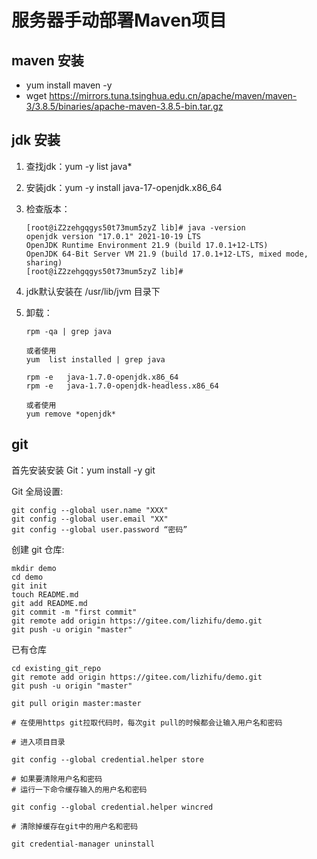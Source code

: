# 服务器手动部署Maven项目

## maven 安装

- yum install maven -y
-  wget https://mirrors.tuna.tsinghua.edu.cn/apache/maven/maven-3/3.8.5/binaries/apache-maven-3.8.5-bin.tar.gz

## jdk 安装

1. 查找jdk：yum -y list java*

2. 安装jdk：yum -y install java-17-openjdk.x86_64

3. 检查版本：

   ```shell
   [root@iZ2zehgqgys50t73mum5zyZ lib]# java -version
   openjdk version "17.0.1" 2021-10-19 LTS
   OpenJDK Runtime Environment 21.9 (build 17.0.1+12-LTS)
   OpenJDK 64-Bit Server VM 21.9 (build 17.0.1+12-LTS, mixed mode, sharing)
   [root@iZ2zehgqgys50t73mum5zyZ lib]# 
   ```

4. jdk默认安装在 /usr/lib/jvm 目录下

5. 卸载：

   ```
   rpm -qa | grep java
    
   或者使用
   yum  list installed | grep java
   
   rpm -e   java-1.7.0-openjdk.x86_64
   rpm -e   java-1.7.0-openjdk-headless.x86_64
    
   或者使用
   yum remove *openjdk* 
   ```

   

## git

首先安装安装 Git：yum install -y git

Git 全局设置:

```
git config --global user.name "XXX"
git config --global user.email "XX"
git config --global user.password “密码”
```

创建 git 仓库:

```shell
mkdir demo
cd demo
git init 
touch README.md
git add README.md
git commit -m "first commit"
git remote add origin https://gitee.com/lizhifu/demo.git
git push -u origin "master"
```

已有仓库

```shell
cd existing_git_repo
git remote add origin https://gitee.com/lizhifu/demo.git
git push -u origin "master"

git pull origin master:master

```

```shell
# 在使用https git拉取代码时，每次git pull的时候都会让输入用户名和密码

# 进入项目目录

git config --global credential.helper store

# 如果要清除用户名和密码
# 运行一下命令缓存输入的用户名和密码

git config --global credential.helper wincred

# 清除掉缓存在git中的用户名和密码

git credential-manager uninstall

```

